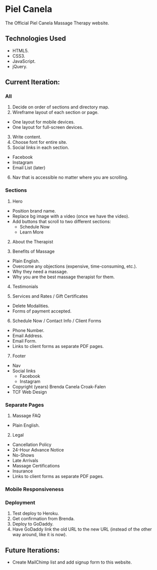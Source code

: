 # Piel Canela

The Official Piel Canela Massage Therapy website.

## Technologies Used

- HTML5.
- CSS3.
- JavaScript.
- jQuery.

## Current Iteration:

### All

1. Decide on order of sections and directory map.
2. Wireframe layout of each section or page.
  - One layout for mobile devices.
  - One layout for full-screen devices.
3. Write content.
4. Choose font for entire site.
5. Social links in each section.
  - Facebook
  - Instagram
  - Email List (later)
6. Nav that is accessible no matter where you are scrolling.

### Sections

1. Hero
  - Position brand name.
  - Replace bg image with a video (once we have the video).
  - Add buttons that scroll to two different sections:
    - Schedule Now
    - Learn More

2. About the Therapist

3. Benefits of Massage
  - Plain English.
  - Overcome any objections (expensive, time-consuming, etc.).
  - Why they need a massage.
  - Why you are the best massage therapist for them.

4. Testimonials

5. Services and Rates / Gift Certificates
  - Delete Modalities.
  - Forms of payment accepted.

6. Schedule Now / Contact Info / Client Forms

- Phone Number.
- Email Address.
- Email Form.
- Links to client forms as separate PDF pages.

7. Footer

- Nav
- Social links
  - Facebook
  - Instagram
- Copyright (years) Brenda Canela Croak-Falen
- TCF Web Design

### Separate Pages

1. Massage FAQ
  - Plain English.

2. Legal
  - Cancellation Policy
  - 24-Hour Advance Notice
  - No-Shows
  - Late Arrivals
  - Massage Certifications
  - Insurance
  - Links to client forms as separate PDF pages.

### Mobile Responsiveness

### Deployment

1. Test deploy to Heroku.
2. Get confirmation from Brenda.
3. Deploy to GoDaddy.
4. Have GoDaddy link the old URL to the new URL (instead of the other way around, like it is now).

## Future Iterations:

- Create MailChimp list and add signup form to this website.